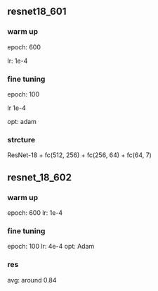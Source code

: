 ## resnet18_601

### warm up 

epoch: 600

lr: 1e-4

### fine tuning

epoch: 100

lr 1e-4

opt: adam

### strcture

ResNet-18 + fc(512, 256) + fc(256, 64) + fc(64, 7)

## resnet_18_602
### warm up 
epoch: 600
lr: 1e-4

### fine tuning
epoch: 100
lr: 4e-4
opt: Adam

### res
avg: around 0.84
